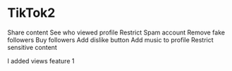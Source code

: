 # TikTok2

Share content
See who viewed profile
Restrict Spam account
Remove fake followers
Buy followers
Add dislike button
Add music to profile
Restrict sensitive content

I added views feature 1